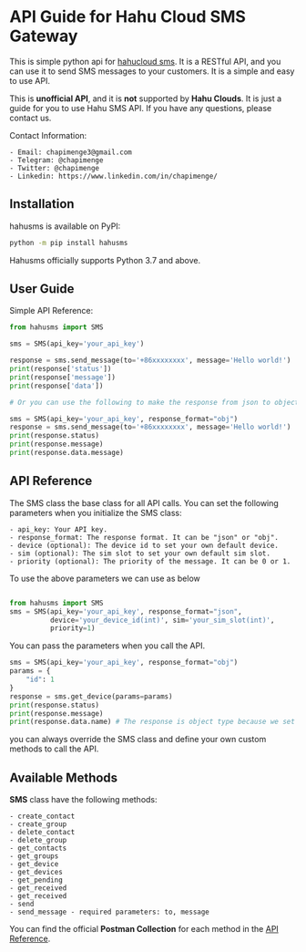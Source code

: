 # API Guide for Hahu Cloud SMS Gateway

This is simple python api for [hahucloud sms](https://sms.hahucloud.com). It is a RESTful API, and you can use it to send SMS messages to your customers. It is a simple and easy to use API.

This is **unofficial API**, and it is **not** supported by **Hahu Clouds**. It is just a guide for you to use Hahu SMS API. If you have any questions, please contact us.

Contact Information:

    - Email: chapimenge3@gmail.com
    - Telegram: @chapimenge
    - Twitter: @chapimenge
    - Linkedin: https://www.linkedin.com/in/chapimenge/

## Installation

hahusms is available on PyPI:

```bash
python -m pip install hahusms
```

Hahusms officially supports Python 3.7 and above.

## User Guide

Simple API Reference:

```python
from hahusms import SMS

sms = SMS(api_key='your_api_key')

response = sms.send_message(to='+86xxxxxxxx', message='Hello world!')
print(response['status'])
print(response['message'])
print(response['data'])

# Or you can use the following to make the response from json to object

sms = SMS(api_key='your_api_key', response_format="obj")
response = sms.send_message(to='+86xxxxxxxx', message='Hello world!')
print(response.status)
print(response.message)
print(response.data.message)
```

## API Reference

The SMS class the base class for all API calls. You can set the following parameters when you initialize the SMS class:

    - api_key: Your API key.
    - response_format: The response format. It can be "json" or "obj".
    - device (optional): The device id to set your own default device.
    - sim (optional): The sim slot to set your own default sim slot.
    - priority (optional): The priority of the message. It can be 0 or 1.

To use the above parameters we can use as below

```python

from hahusms import SMS
sms = SMS(api_key='your_api_key', response_format="json",
          device='your_device_id(int)', sim='your_sim_slot(int)',
          priority=1)

```

You can pass the parameters when you call the API.

```python
sms = SMS(api_key='your_api_key', response_format="obj")
params = {
    "id": 1
}
response = sms.get_device(params=params)
print(response.status)
print(response.message)
print(response.data.name) # The response is object type because we set response_format="obj"
```

you can always override the SMS class and define your own custom methods to call the API.

## Available Methods

**SMS** class have the following methods:

    - create_contact
    - create_group
    - delete_contact
    - delete_group
    - get_contacts
    - get_groups
    - get_device
    - get_devices
    - get_pending
    - get_received
    - get_received
    - send
    - send_message - required parameters: to, message

You can find the official **Postman Collection** for each method in the [API Reference](https://sms.hahucloud.com/HahuCloudSMS.postman_collection.json).
